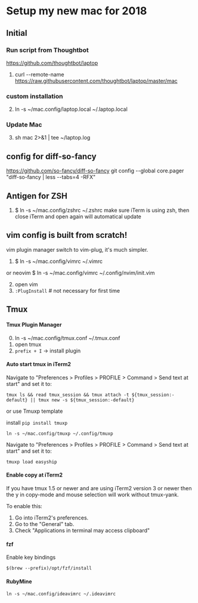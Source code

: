 # Setup my new mac for 2018

## Initial
### Run script from Thoughtbot
https://github.com/thoughtbot/laptop
1. curl --remote-name https://raw.githubusercontent.com/thoughtbot/laptop/master/mac
### custom installation
2. ln -s ~/mac.config/laptop.local ~/.laptop.local
### Update Mac
3. sh mac 2>&1 | tee ~/laptop.log

## config for diff-so-fancy
https://github.com/so-fancy/diff-so-fancy
git config --global core.pager "diff-so-fancy | less --tabs=4 -RFX"

## Antigen for ZSH
1. $ ln -s ~/mac.config/zshrc ~/.zshrc
make sure iTerm is using zsh, then close iTerm and open again will automatical update

## vim config is built from scratch!
vim plugin manager switch to vim-plug, it's much simpler.

1. $ ln -s ~/mac.config/vimrc ~/.vimrc

or neovim
   $ ln -s ~/mac.config/vimrc ~/.config/nvim/init.vim

2. open vim
3. `:PlugInstall` # not necessary for first time

## Tmux
#### Tmux Plugin Manager
0. ln -s ~/mac.config/tmux.conf ~/.tmux.conf
1. open tmux
2. `prefix + I` -> install plugin

#### Auto start tmux in iTerm2
Navigate to "Preferences > Profiles > PROFILE > Command > Send text at start" and set it to:
```
tmux ls && read tmux_session && tmux attach -t ${tmux_session:-default} || tmux new -s ${tmux_session:-default}
```

or use Tmuxp template

install `pip install tmuxp`

```
ln -s ~/mac.config/tmuxp ~/.config/tmuxp
```

Navigate to "Preferences > Profiles > PROFILE > Command > Send text at start" and set it to:
```
tmuxp load easyship
```

#### Enable copy at iTerm2
If you have tmux 1.5 or newer and are using iTerm2 version 3 or newer then the y in copy-mode and mouse selection will work without tmux-yank.

To enable this:
1. Go into iTerm2's preferences.
2. Go to the "General" tab.
3. Check "Applications in terminal may access clipboard"

#### fzf

Enable key bindings
```
$(brew --prefix)/opt/fzf/install
```

#### RubyMine
```
ln -s ~/mac.config/ideavimrc ~/.ideavimrc
```
